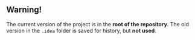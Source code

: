 ## Warning!
The current version of the project is in the **root of the repository**.
The old version in the `.idea` folder is saved for history, but **not used**.
